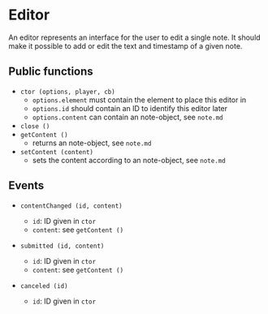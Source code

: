 # Editor
An editor represents an interface for the user to edit a single note. It should make it possible to add or edit the
text and timestamp of a given note.

## Public functions

* `ctor (options, player, cb)`
  * `options.element` must contain the element to place this editor in
  * `options.id` should contain an ID to identify this editor later
  * `options.content` can contain an note-object, see `note.md`
* `close ()`
* `getContent ()`
  * returns an note-object, see `note.md`
* `setContent (content)`
  * sets the content according to an note-object, see `note.md`

## Events

* `contentChanged (id, content)`
  * `id`: ID given in `ctor`
  * `content`: see `getContent ()`

* `submitted (id, content)`
  * `id`: ID given in `ctor`
  * `content`: see `getContent ()`

* `canceled (id)`
  * `id`: ID given in `ctor`
